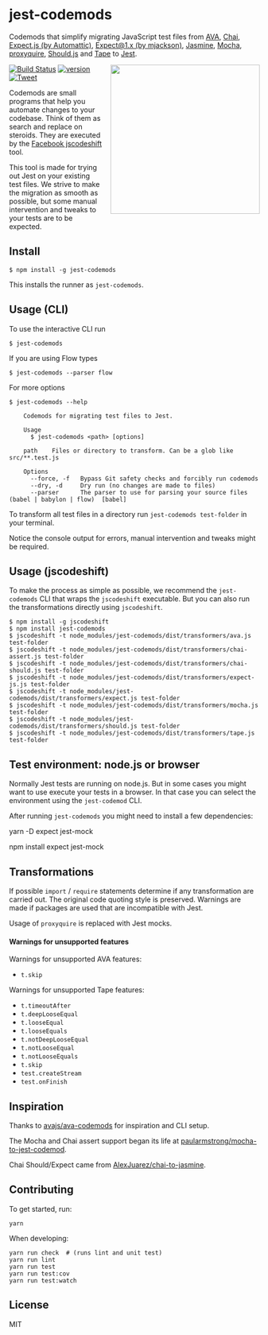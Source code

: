 # jest-codemods

Codemods that simplify migrating JavaScript test files from
[AVA](https://github.com/avajs/ava),
[Chai](https://github.com/chaijs/chai),
[Expect.js (by Automattic)](https://github.com/Automattic/expect.js),
[Expect@1.x (by mjackson)](https://github.com/mjackson/expect),
[Jasmine](https://github.com/jasmine/jasmine),
[Mocha](https://github.com/mochajs/mocha),
[proxyquire](https://github.com/thlorenz/proxyquire),
[Should.js](https://github.com/tj/should.js/)
and [Tape](https://github.com/substack/tape)
to [Jest](https://facebook.github.io/jest/).

<img src="screenshot.gif" width="300" align="right" style="margin-bottom: 1em; margin-left: 1em">

[![Build Status](https://travis-ci.org/skovhus/jest-codemods.svg?branch=master)](https://travis-ci.org/skovhus/jest-codemods)
[![version][version-badge]][package]
[![Tweet][twitter-badge]][twitter]

Codemods are small programs that help you automate changes to your codebase.
Think of them as search and replace on steroids.
They are executed by the [Facebook jscodeshift](https://github.com/facebook/jscodeshift) tool.

This tool is made for trying out Jest on your existing test files.
We strive to make the migration as smooth as possible, but some manual intervention
and tweaks to your tests are to be expected.


## Install

```
$ npm install -g jest-codemods
```

This installs the runner as `jest-codemods`.


## Usage (CLI)


To use the interactive CLI run

	$ jest-codemods


If you are using Flow types

	$ jest-codemods --parser flow


For more options
```
$ jest-codemods --help

    Codemods for migrating test files to Jest.

    Usage
      $ jest-codemods <path> [options]

    path	Files or directory to transform. Can be a glob like src/**.test.js

    Options
      --force, -f	Bypass Git safety checks and forcibly run codemods
      --dry, -d		Dry run (no changes are made to files)
      --parser		The parser to use for parsing your source files (babel | babylon | flow)  [babel]
```

To transform all test files in a directory run `jest-codemods test-folder` in your terminal.

Notice the console output for errors, manual intervention and tweaks might be required.


## Usage (jscodeshift)

To make the process as simple as possible, we recommend the `jest-codemods` CLI
that wraps the `jscodeshift` executable.
But you can also run the transformations directly using `jscodeshift`.

```
$ npm install -g jscodeshift
$ npm install jest-codemods
$ jscodeshift -t node_modules/jest-codemods/dist/transformers/ava.js test-folder
$ jscodeshift -t node_modules/jest-codemods/dist/transformers/chai-assert.js test-folder
$ jscodeshift -t node_modules/jest-codemods/dist/transformers/chai-should.js test-folder
$ jscodeshift -t node_modules/jest-codemods/dist/transformers/expect-js.js test-folder
$ jscodeshift -t node_modules/jest-codemods/dist/transformers/expect.js test-folder
$ jscodeshift -t node_modules/jest-codemods/dist/transformers/mocha.js test-folder
$ jscodeshift -t node_modules/jest-codemods/dist/transformers/should.js test-folder
$ jscodeshift -t node_modules/jest-codemods/dist/transformers/tape.js test-folder
```

## Test environment: node.js or browser

Normally Jest tests are running on node.js. But in some cases you might want to use execute
your tests in a browser. In that case you can select the environment using the
`jest-codemod` CLI.

After running `jest-codemods` you might need to install a few dependencies:

  yarn -D expect jest-mock

  npm install expect jest-mock


## Transformations

If possible `import` / `require` statements determine if any transformation are carried out.
The original code quoting style is preserved.
Warnings are made if packages are used that are incompatible with Jest.

Usage of `proxyquire` is replaced with Jest mocks.


#### Warnings for unsupported features

Warnings for unsupported AVA features:
 - `t.skip`

Warnings for unsupported Tape features:
 - `t.timeoutAfter`
 - `t.deepLooseEqual`
 - `t.looseEqual`
 - `t.looseEquals`
 - `t.notDeepLooseEqual`
 - `t.notLooseEqual`
 - `t.notLooseEquals`
 - `t.skip`
 - `test.createStream`
 - `test.onFinish`


## Inspiration

Thanks to [avajs/ava-codemods](https://github.com/avajs/ava-codemods) for inspiration and CLI setup.

The Mocha and Chai assert support began its life at [paularmstrong/mocha-to-jest-codemod](https://github.com/paularmstrong/mocha-to-jest-codemod).

Chai Should/Expect came from [AlexJuarez/chai-to-jasmine](https://github.com/AlexJuarez/chai-to-jasmine).


## Contributing

To get started, run:

	yarn

When developing:

	yarn run check  # (runs lint and unit test)
	yarn run lint
	yarn run test
	yarn run test:cov
	yarn run test:watch


## License

MIT

[version-badge]: https://img.shields.io/npm/v/jest-codemods.svg?style=flat-square
[package]: https://www.npmjs.com/package/jest-codemods
[twitter]: https://twitter.com/intent/tweet?text=Check%20out%20jest-codemods!%20https://github.com/skovhus/jest-codemods%20%F0%9F%91%8D
[twitter-badge]: https://img.shields.io/twitter/url/https/github.com/skovhus/jest-codemods.svg?style=social
